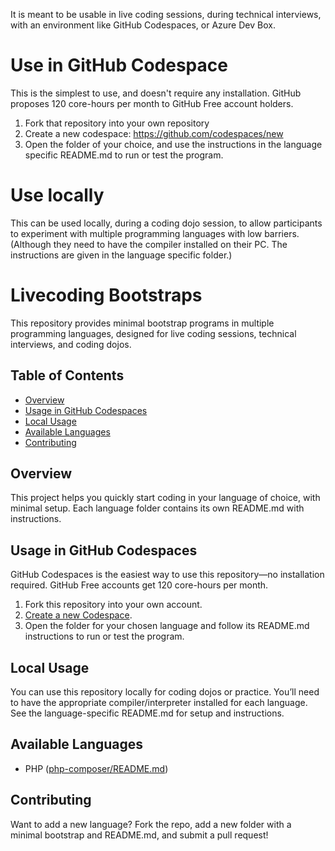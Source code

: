 
It is meant to be usable in live coding sessions, during technical interviews, with an environment like GitHub Codespaces, or Azure Dev Box.

# Use in GitHub Codespace

This is the simplest to use, and doesn't require any installation. GitHub proposes 120 core-hours per month to GitHub Free account holders.

1. Fork that repository into your own repository
2. Create a new codespace: https://github.com/codespaces/new
3. Open the folder of your choice, and use the instructions in the language specific README.md to run or test the program.

# Use locally

This can be used locally, during a coding dojo session, to allow participants to experiment with multiple programming languages with low barriers.
(Although they need to have the compiler installed on their PC. The instructions are given in the language specific folder.)
# Livecoding Bootstraps

This repository provides minimal bootstrap programs in multiple programming languages, designed for live coding sessions, technical interviews, and coding dojos.

## Table of Contents
- [Overview](#overview)
- [Usage in GitHub Codespaces](#usage-in-github-codespaces)
- [Local Usage](#local-usage)
- [Available Languages](#available-languages)
- [Contributing](#contributing)

## Overview
This project helps you quickly start coding in your language of choice, with minimal setup. Each language folder contains its own README.md with instructions.

## Usage in GitHub Codespaces
GitHub Codespaces is the easiest way to use this repository—no installation required. GitHub Free accounts get 120 core-hours per month.

1. Fork this repository into your own account.
2. [Create a new Codespace](https://github.com/codespaces/new).
3. Open the folder for your chosen language and follow its README.md instructions to run or test the program.

## Local Usage
You can use this repository locally for coding dojos or practice. You’ll need to have the appropriate compiler/interpreter installed for each language. See the language-specific README.md for setup and instructions.

## Available Languages
- PHP ([php-composer/README.md](php-composer/README.md))
<!-- Add more languages here as you add them -->

## Contributing
Want to add a new language? Fork the repo, add a new folder with a minimal bootstrap and README.md, and submit a pull request!
